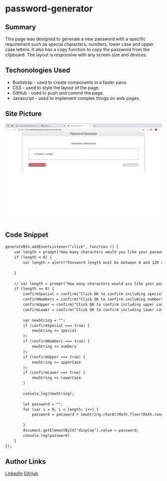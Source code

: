 # password-generator

## Summary
This page was designed to generate a new password with a specific requirement such as special characters, numbers, lower case and upper case letters. It also has a copy function to copy the password from the clipboard. The layout is responsive with any screen size and devices.

## Techonologies Used
- Bootstrap - used to create components in a faster pace.
- CSS - used to style the layout of the page.
- GitHub - used to push and commit the page.
- Javascript - used to implement complex things on web pages.

## Site Picture
![Site](readme/password.png)

## Code Snippet
```html
generateBtn.addEventListener("click", function () {
    var length = prompt("How many characters would you like your password to contain?")
    if (length < 8) {
        var length = alert("Password length must be between 8 and 128 characters")

    }

    // var length = prompt("How many characters would you like your password to contain?")
    if (length >= 8) {
        confirmSpecial = confirm("Click OK to confirm including special characters.")
        confirmNumbers = confirm("Click OK to confirm including numbers.")
        confirmUpper = confirm("Click OK to confirm including upper case letters.")
        confirmLower = confirm("Click OK to confirm including lower case letters")

        var newString = "";
        if (confirmSpecial === true) {
            newString += special
        };
        if (confirmNumbers === true) {
            newString += numbers
        };
        if (confirmUpper === true) {
            newString += upperCase
        };
        if (confirmLower === true) {
            newString += lowerCase
        }

        console.log(newString);

        let password = "";
        for (var i = 0; i < length; i++) {
            password = password + newString.charAt(Math.floor(Math.random() * Math.floor(newString.length - 1)));

        }
        document.getElementById("display").value = password;
        console.log(password)
    }
});
```


## Author Links
[LinkedIn](www.linkedin.com/in/tu-tai-le-2a9646139)
[GitHub](https://github.com/TaiLe96)